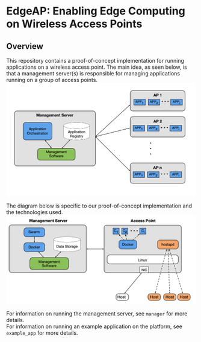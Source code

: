 # EdgeAP: Enabling Edge Computing on Wireless Access Points

## Overview

This repository contains a proof-of-concept implementation for running applications on a wireless access point.
The main idea, as seen below, is that a management server(s) is responsible for managing applications running on a group of access points.
![image info](./images/sys-arch.png)

The diagram below is specific to our proof-of-concept implementation and the technologies used.
![image info](./images/poc.png)

For information on running the management server, see `manager` for more details.\
For information on running an example application on the platform, see `example_app` for more details.